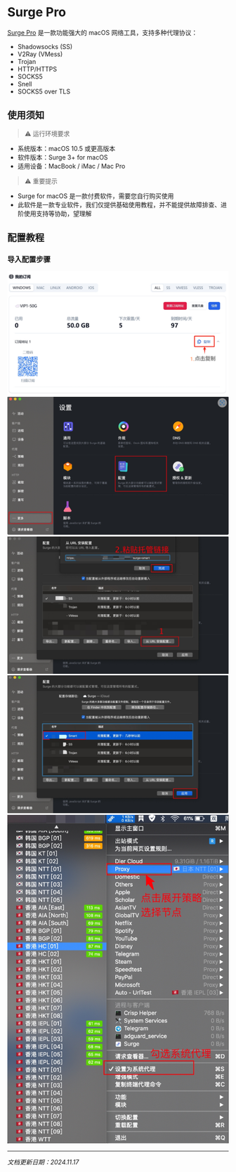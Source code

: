 # Surge Pro

[Surge Pro](https://nssurge.com/buy_now) 是一款功能强大的 macOS 网络工具，支持多种代理协议：

- Shadowsocks (SS)
- V2Ray (VMess)
- Trojan
- HTTP/HTTPS
- SOCKS5
- Snell
- SOCKS5 over TLS

## 使用须知

> ⚠️ 运行环境要求

- 系统版本：macOS 10.5 或更高版本
- 软件版本：Surge 3+ for macOS
- 适用设备：MacBook / iMac / Mac Pro

> ⚠️ 重要提示

- Surge for macOS 是一款付费软件，需要您自行购买使用
- 此软件是一款专业软件，我们仅提供基础使用教程，并不能提供故障排查、进阶使用支持等协助，望理解

## 配置教程

### 导入配置步骤

![图一](Surge-01.png)
![图二](Surge-02.png)
![图三](Surge-03.png)
![图四](Surge-04.png)
![图五](Surge-05.png)

---
*文档更新日期：2024.11.17*
